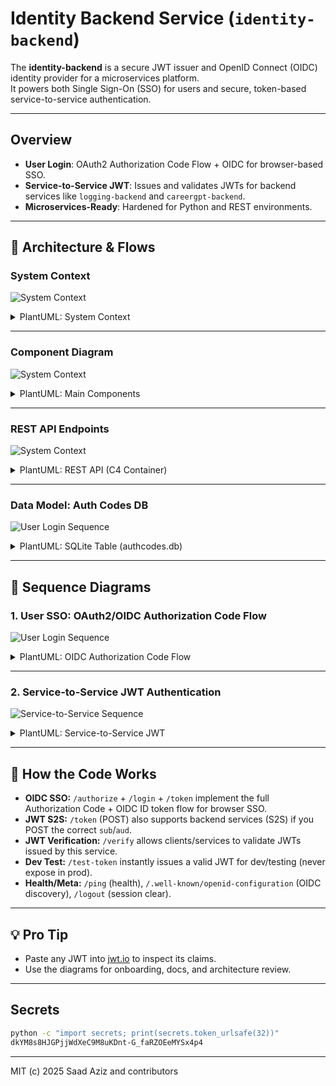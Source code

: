 
# Identity Backend Service (`identity-backend`)

The **identity-backend** is a secure JWT issuer and OpenID Connect (OIDC) identity provider for a microservices platform.  
It powers both Single Sign-On (SSO) for users and secure, token-based service-to-service authentication.

---

## Overview

- **User Login**: OAuth2 Authorization Code Flow + OIDC for browser-based SSO.
- **Service-to-Service JWT**: Issues and validates JWTs for backend services like `logging-backend` and `careergpt-backend`.
- **Microservices-Ready**: Hardened for Python and REST environments.

---

## 📐 Architecture & Flows

### System Context

![System Context](https://aurorahours.com/images/Echo-system-context.png)

<details>
<summary>PlantUML: System Context</summary>

```plantuml
@startuml
!theme spacelab
actor User
package "Echo Platform" {
    [Browser Client (API Gateway)] as Browser
    [identity-backend] as IDP
    [logging-backend] as Logging
    [careergpt-backend] as CareerGPT
}
User --> Browser : Uses web app
Browser --> IDP : OIDC login / SSO
IDP --> Browser : JWT/OIDC ID token
Browser --> Logging : API calls with JWT
Browser --> CareerGPT : API calls with JWT
Logging --> IDP : Verify JWT (S2S)
CareerGPT --> IDP : Verify JWT (S2S)
@enduml
```

</details>

---

### Component Diagram
![System Context](https://aurorahours.com/images/identity-main-components2.png)
<details>
<summary>PlantUML: Main Components</summary>

```plantuml
@startuml
package "identity-backend" {
    [Flask API]
    [JWT Issuer]
    [OIDC Flow Engine]
    [SQLite: authcodes.db]
    [Logger Utils]
}
[Flask API] --> [JWT Issuer]
[Flask API] --> [OIDC Flow Engine]
[OIDC Flow Engine] --> [SQLite: authcodes.db]
[Flask API] --> [Logger Utils]
@enduml
```

</details>

---

### REST API Endpoints
![System Context](https://aurorahours.com/images/identity-rest-api-c4-container.png)
<details>
<summary>PlantUML: REST API (C4 Container)</summary>

```plantuml
@startuml
class "identity-backend API" as API {
    + GET /authorize : OIDC start
    + POST /login : Login form POST
    + POST /token : OAuth2 code exchange for JWT
    + POST /verify : Validate JWT (S2S)
    + GET /test-token : Dev: issue JWT for testing
    + GET /ping : Health
    + GET /.well-known/openid-configuration : OIDC metadata
    + GET /logout : Clear session
}
@enduml
```

</details>

---

### Data Model: Auth Codes DB
![User Login Sequence](https://aurorahours.com/images/identity-table-authcodes.png)

<details>
<summary>PlantUML: SQLite Table (authcodes.db)</summary>


```plantuml
@startuml
entity "codes" as codes {
    * code : TEXT [PK]
    --
    username : TEXT
    client_id : TEXT
    scope : TEXT
    issued_at : TIMESTAMP
}
@enduml
```

</details>

---

## 🔄 Sequence Diagrams

### 1. User SSO: OAuth2/OIDC Authorization Code Flow

![User Login Sequence](https://aurorahours.com/images/OIDC-OAuth2-Authz-Code-Flow-Sequence-Diagram-1.0.png)

<details>
<summary>PlantUML: OIDC Authorization Code Flow</summary>

```plantuml
@startuml
actor User as U
participant "Browser (Client App)\n(API Gateway)" as C
participant "Identity Service\n(identity-backend)" as I

== User tries to access protected resource ==

U -> C : GET http://localhost:5000/
C -> C : Check session for JWT
alt No valid JWT
    C -> C : Redirect to /login
    C -> I : GET /authorize?client_id=...&redirect_uri=...&state=...
    I -> U : Show login form
    U -> I : Submit username/password
    I -> I : Validate credentials
    alt Success
        I -> C : Redirect to /callback?code=...&state=...
        C -> I : POST /token {code, client_id, client_secret, redirect_uri}
        I -> C : Return {id_token (JWT)}
        C -> C : Store JWT in session
        C -> U : Redirect to home page
    else Failure
        I -> U : Show error (login failed)
    end
else Valid JWT
    C -> U : Render home page
end

== On each subsequent user request ==

U -> C : Any action (upload, query)
C -> C : Check JWT in session
C -> C : If expired/invalid, redirect to /login
C -> U : Serve request if valid JWT

@enduml
```

</details>

---

### 2. Service-to-Service JWT Authentication

![Service-to-Service Sequence](https://aurorahours.com/images/Service-to-Service-JWT-Authentication.png)

<details>
<summary>PlantUML: Service-to-Service JWT</summary>

```plantuml
@startuml
participant "Worker Service" as W
participant "Logging Service" as L

W -> W : Create JWT (sign with shared secret)\nInclude: iss, aud, exp, etc.
W -> L : POST /log { log data }, Authorization: Bearer <JWT>
L -> L : Verify JWT signature, claims, expiry
alt Valid JWT
    L -> L : Process log, store in DB
    L -> W : 200 OK
else Invalid JWT
    L -> W : 401 Unauthorized
end
@enduml
```

</details>

---

## 📖 How the Code Works

* **OIDC SSO:**
  `/authorize` + `/login` + `/token` implement the full Authorization Code + OIDC ID token flow for browser SSO.
* **JWT S2S:**
  `/token` (POST) also supports backend services (S2S) if you POST the correct `sub`/`aud`.
* **JWT Verification:**
  `/verify` allows clients/services to validate JWTs issued by this service.
* **Dev Test:**
  `/test-token` instantly issues a valid JWT for dev/testing (never expose in prod).
* **Health/Meta:**
  `/ping` (health), `/.well-known/openid-configuration` (OIDC discovery), `/logout` (session clear).

---

## 💡 Pro Tip

* Paste any JWT into [jwt.io](https://jwt.io/) to inspect its claims.
* Use the diagrams for onboarding, docs, and architecture review.

---

## Secrets
```bash
python -c "import secrets; print(secrets.token_urlsafe(32))"
dkYM8s8HJGPjjWdXeC9M8uKDnt-G_faRZOEeMYSx4p4
```
---

MIT (c) 2025 Saad Aziz and contributors
